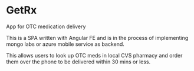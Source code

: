 # GetRx
App for OTC medication delivery


This is a SPA written with Angular FE and is in the process of implementing mongo labs or azure mobile service as backend.

This allows users to look up OTC meds in local CVS pharmacy and order them over the phone to be delivered within 30 mins or less. 

